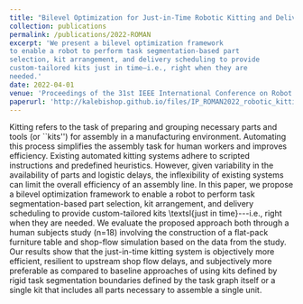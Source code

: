 ```yaml
---
title: "Bilevel Optimization for Just-in-Time Robotic Kitting and Delivery via Adaptive Task Segmentation and Scheduling (PREPRINT)"
collection: publications
permalink: /publications/2022-ROMAN
excerpt: 'We present a bilevel optimization framework
to enable a robot to perform task segmentation-based part
selection, kit arrangement, and delivery scheduling to provide
custom-tailored kits just in time—i.e., right when they are
needed.'
date: 2022-04-01
venue: 'Proceedings of the 31st IEEE International Conference on Robot & Human Interactive Communication'
paperurl: 'http://kalebishop.github.io/files/IP_ROMAN2022_robotic_kitting.pdf'
---
```

Kitting refers to the task of preparing and grouping necessary parts and tools (or ``kits'') for assembly in a manufacturing environment. Automating this process simplifies the assembly task for human workers and improves efficiency. Existing automated kitting systems adhere to scripted instructions and predefined heuristics. However, given variability in the availability of parts and logistic delays, the inflexibility of existing systems can limit the overall efficiency of an assembly line. In this paper, we propose a bilevel optimization framework to enable a robot to perform task segmentation-based part selection, kit arrangement, and delivery scheduling to provide custom-tailored kits \textsl{just in time}---i.e., right when they are needed. We evaluate the proposed approach both through a human subjects study (n=18) involving the construction of a flat-pack furniture table and shop-flow simulation based on the data from the study. Our results show that the just-in-time kitting system is objectively more efficient, resilient to upstream shop flow delays, and subjectively more preferable as compared to baseline approaches of using kits defined by rigid task segmentation boundaries defined by the task graph itself or a single kit that includes all parts necessary to assemble a single unit.